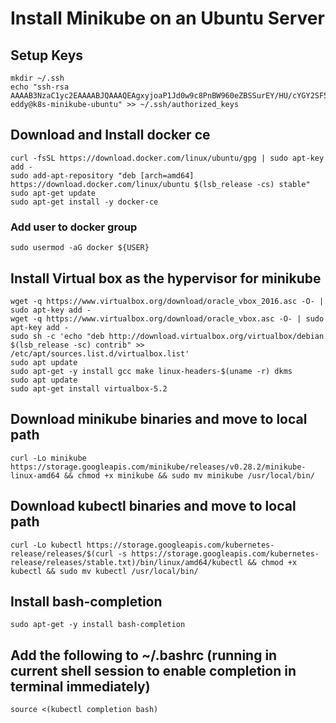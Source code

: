 # Install Minikube on an Ubuntu Server

## Setup Keys
```
mkdir ~/.ssh
echo "ssh-rsa AAAAB3NzaC1yc2EAAAABJQAAAQEAgxyjoaP1Jd0w9c8PnBW960eZBSSurEY/HU/cYGY2SF54RPrb96n9GNoVnQ8vsCLuCEemTSLeFwkYWvwuhLGpL2/5u9VdSAfVw1EIzH06bS3/vMNs+wiKEGFKO/qj6SyYFl4s1qQHM+5nHOAPe2YrMrSVr0BEjTLTd20i+XFSPw1oeKizVu8ZTMx5JVE8wxEqRNYqPJCi4zwnAHsB/omVzg0gt6p7M4PidabKeguJusf2PCflMT0ep8fVZQ/MAuzU7UQLEV+0TcywIe1tcf6tf3MU47LWX+IcR+7Va08cur1rTqdJZIotMvW3favXOMw0sWpMthLmz6r7/zAuoKb51w== eddy@k8s-minikube-ubuntu" >> ~/.ssh/authorized_keys
```

## Download and Install docker ce
```
curl -fsSL https://download.docker.com/linux/ubuntu/gpg | sudo apt-key add -
sudo add-apt-repository "deb [arch=amd64] https://download.docker.com/linux/ubuntu $(lsb_release -cs) stable"
sudo apt-get update
sudo apt-get install -y docker-ce
```

### Add user to docker group
```
sudo usermod -aG docker ${USER}
```

## Install Virtual box as the hypervisor for minikube
```
wget -q https://www.virtualbox.org/download/oracle_vbox_2016.asc -O- | sudo apt-key add -
wget -q https://www.virtualbox.org/download/oracle_vbox.asc -O- | sudo apt-key add -
sudo sh -c 'echo "deb http://download.virtualbox.org/virtualbox/debian $(lsb_release -sc) contrib" >> /etc/apt/sources.list.d/virtualbox.list'
sudo apt update
sudo apt-get -y install gcc make linux-headers-$(uname -r) dkms
sudo apt update
sudo apt-get install virtualbox-5.2
```

## Download minikube binaries and move to local path
```
curl -Lo minikube https://storage.googleapis.com/minikube/releases/v0.28.2/minikube-linux-amd64 && chmod +x minikube && sudo mv minikube /usr/local/bin/
```

## Download kubectl binaries and move to local path
```
curl -Lo kubectl https://storage.googleapis.com/kubernetes-release/releases/$(curl -s https://storage.googleapis.com/kubernetes-release/releases/stable.txt)/bin/linux/amd64/kubectl && chmod +x kubectl && sudo mv kubectl /usr/local/bin/
```

## Install bash-completion

```
sudo apt-get -y install bash-completion
```

## Add the following to ~/.bashrc (running in current shell session to enable completion in terminal immediately)
```
source <(kubectl completion bash)
```









